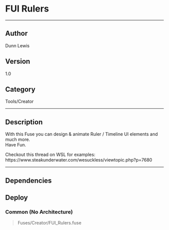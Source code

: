 # FUI Rulers
___

## Author
Dunn Lewis

## Version
1.0

## Category
Tools/Creator

___

## Description
<p>With this Fuse you can design & animate Ruler / Timeline UI elements and much more.<br>
Have Fun.</p>

<p>Checkout this thread on WSL for examples:<br>
https://www.steakunderwater.com/wesuckless/viewtopic.php?p=7680</p>

___

## Dependencies

## Deploy

### Common (No Architecture)

> Fuses/Creator/FUI_Rulers.fuse  
